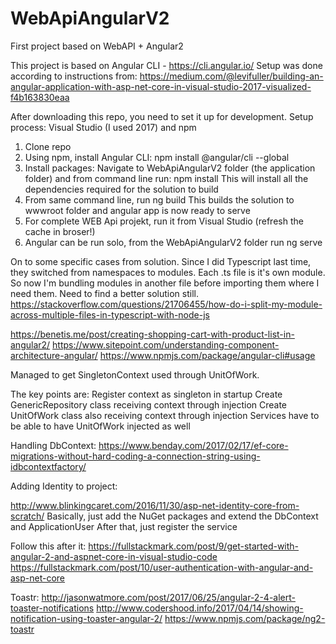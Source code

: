 # WebApiAngularV2
First project based on WebAPI + Angular2

This project is based on Angular CLI - https://cli.angular.io/
Setup was done according to instructions from:
https://medium.com/@levifuller/building-an-angular-application-with-asp-net-core-in-visual-studio-2017-visualized-f4b163830eaa


After downloading this repo, you need to set it up for development.
Setup process:
Visual Studio (I used 2017) and npm
1. Clone repo
2. Using npm, install Angular CLI: npm install @angular/cli --global
3. Install packages: Navigate to WebApiAngularV2 folder (the application folder) and from command line run: npm install
   This will install all the dependencies required for the solution to build
4. From same command line, run ng build
   This builds the solution to wwwroot folder and angular app is now ready to serve
5. For complete WEB Api projekt, run it from Visual Studio (refresh the cache in broser!)
6. Angular can be run solo, from the WebApiAngularV2 folder run ng serve


On to some specific cases from solution. 
Since I did Typescript last time, they switched from namespaces to modules. Each .ts file is it's own module. 
So now I'm bundling modules in another file before importing them where I need them. Need to find a better solution still. 
https://stackoverflow.com/questions/21706455/how-do-i-split-my-module-across-multiple-files-in-typescript-with-node-js

https://benetis.me/post/creating-shopping-cart-with-product-list-in-angular2/
https://www.sitepoint.com/understanding-component-architecture-angular/
https://www.npmjs.com/package/angular-cli#usage

Managed to get SingletonContext used through UnitOfWork. 

The key points are:
   Register context as singleton in startup
   Create GenericRepository class receiving context through injection
   Create UnitOfWork class also receiving context through injection
   Services have to be able to have UnitOfWork injected as well
   
Handling DbContext:
   https://www.benday.com/2017/02/17/ef-core-migrations-without-hard-coding-a-connection-string-using-idbcontextfactory/
   
Adding Identity to project:

   http://www.blinkingcaret.com/2016/11/30/asp-net-identity-core-from-scratch/
   Basically, just add the NuGet packages and extend the DbContext and ApplicationUser
   After that, just register the service
   
Follow this after it: 
   https://fullstackmark.com/post/9/get-started-with-angular-2-and-aspnet-core-in-visual-studio-code
   https://fullstackmark.com/post/10/user-authentication-with-angular-and-asp-net-core
   
Toastr:
   http://jasonwatmore.com/post/2017/06/25/angular-2-4-alert-toaster-notifications
   http://www.codershood.info/2017/04/14/showing-notification-using-toaster-angular-2/
   https://www.npmjs.com/package/ng2-toastr
